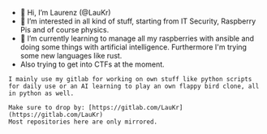 - 👋 Hi, I’m Laurenz (@LauKr)
- 👀 I’m interested in all kind of stuff, starting from IT Security, Raspberry Pis and of course physics. 
- 🌱 I’m currently learning to manage all my raspberries with ansible and doing some things with artificial intelligence. Furthermore I'm trying some new languages like rust.
- Also trying to get into CTFs at the moment.


```
I mainly use my gitlab for working on own stuff like python scripts for daily use or an AI learning to play an own flappy bird clone, all in python as well.

Make sure to drop by: [https://gitlab.com/LauKr](https://gitlab.com/LauKr)
Most repositories here are only mirrored.
```
<!---
LauKr/LauKr is a ✨ special ✨ repository because its `README.md` (this file) appears on your GitHub profile.
You can click the Preview link to take a look at your changes.
--->
